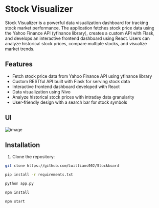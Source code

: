 # Stock Visualizer

Stock Visualizer is a powerful data visualization dashboard for tracking stock market performance. The application fetches stock price data using the Yahoo Finance API (yfinance library), creates a custom API with Flask, and develops an interactive frontend dashboard using React. Users can analyze historical stock prices, compare multiple stocks, and visualize market trends.
## Features

- Fetch stock price data from Yahoo Finance API using yfinance library
- Custom RESTful API built with Flask for serving stock data
- Interactive frontend dashboard developed with React
- Data visualization using Nivo 
- Analyze historical stock prices with intraday data granularity
- User-friendly design with a search bar for stock symbols

## UI
![image](https://user-images.githubusercontent.com/82903572/233634184-e5f85887-5861-4c23-b2d3-0325c25c7b95.png)

## Installation

1. Clone the repository:

```sh
git clone https://github.com/Lwilliams002/Stockboard

pip install -r requirements.txt

python app.py

npm install

npm start
